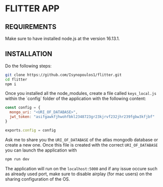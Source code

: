 # FLITTER APP

## REQUIREMENTS

Make sure to have installed node.js at the version 16.13.1.

## INSTALLATION

Do the following steps:

```sh
git clone https://github.com/Isynopoulos1/flitter.git
cd flitter
npm i
```

Once you installed all the node_modules, create a file called `keys_local.js` within the ´config´ folder of the application with the following content:

```js
const config = {
  mongo_uri: "<URI_OF_DATABASE>",
  jwt_token: "asifgawkfjhwohfbkl2348723gr23kjrvf232jhr239fgbw3kfjbf"
}

exports.config = config
```

Ask me to share you the `URI_OF_DATABASE` of the atlas mongodb database or create a new one.
Once this file is created with the correct `URI_OF_DATABASE` you can launch the application with

```sh
npm run dev
```

The application will run on the `localhost:5000` and if any issue occure such as already used port, make sure to disable airplay (for mac users) on the sharing configuration of the OS.
